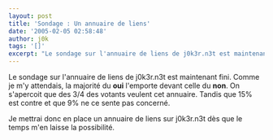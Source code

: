 ```yaml
---
layout: post
title: 'Sondage : Un annuaire de liens'
date: '2005-02-05 02:58:48'
author: j0k
tags: '[]'
excerpt: "Le sondage sur l'annuaire de liens de j0k3r.n3t est maintenant fini.   Comme je m'y attendais, la majorité du **oui** l'emporte devant celle du **non**.   On s'apercoit que des 3/4 des votants veulent cet annuaire. Tandis que 15% est contre et que 9% ne ce sente pas concerné.  \n  \n )   \n  \nJe mettrai donc en place un annuaire de liens      …"
---
```


Le sondage sur l'annuaire de liens de j0k3r.n3t est maintenant fini.   Comme je m'y attendais, la majorité du **oui** l'emporte devant celle du **non**.   On s'apercoit que des 3/4 des votants veulent cet annuaire. Tandis que 15% est contre et que 9% ne ce sente pas concerné.


Je mettrai donc en place un annuaire de liens sur j0k3r.n3t dès que le temps m'en laisse la possibilité.
